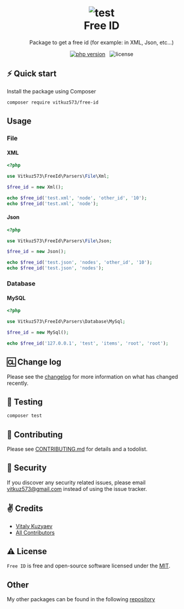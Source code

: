 <h1 align="center">
    <img alt="test" src="https://raw.githubusercontent.com/vitkuz573/free-id/main/.github/images/xml_parser.gif"/></br>
  Free ID
</h1>

<p align="center">Package to get a free id (for example: in XML, Json, etc...)</p>

<p align="center">
    <a href="https://php.net" target="_blank"><img src="https://img.shields.io/badge/PHP-8.0+-00ADD8?style=for-the-badge&logo=php" alt="php version"/></a>
    &nbsp;
    <img src="https://img.shields.io/badge/license-mit-red?style=for-the-badge&logo=none" alt="license"/>
</p>

## ⚡️ Quick start

Install the package using Composer
```bash
composer require vitkuz573/free-id
```

## Usage

### File

#### XML
```php
<?php

use Vitkuz573\FreeId\Parsers\File\Xml;

$free_id = new Xml();

echo $free_id('test.xml', 'node', 'other_id', '10');
echo $free_id('test.xml', 'node');
```

#### Json
```php
<?php

use Vitkuz573\FreeId\Parsers\File\Json;

$free_id = new Json();

echo $free_id('test.json', 'nodes', 'other_id', '10');
echo $free_id('test.json', 'nodes');
```

### Database

#### MySQL
```php
<?php

use Vitkuz573\FreeId\Parsers\Database\MySql;

$free_id = new MySql();

echo $free_id('127.0.0.1', 'test', 'items', 'root', 'root');
```

## 🆑 Change log

Please see the [changelog](CHANGELOG.md) for more information on what has changed recently.

## 🚩 Testing

```bash
composer test
```

## 👋 Contributing

Please see [CONTRIBUTING.md](CONTRIBUTING.md) for details and a todolist.

## 🔐 Security

If you discover any security related issues, please email [vitkuz573@gmail.com](mailto:vitkuz573@gmail.com) instead of using the issue tracker.

## ✌️ Credits

- [Vitaly Kuzyaev][link-author]
- [All Contributors][link-contributors]

## ⚠️ License

`Free ID` is free and open-source software licensed under the [MIT](https://github.com/vitkuz573/free-id/blob/main/LICENSE).

## Other

My other packages can be found in the following [repository](https://github.com/vitkuz573/composer_packages)

[ico-version]: https://img.shields.io/packagist/v/vitkuz573/free-id.svg?style=flat-square
[ico-downloads]: https://img.shields.io/packagist/dt/vitkuz573/free-id.svg?style=flat-square

[link-packagist]: https://packagist.org/packages/vitkuz573/free-id
[link-downloads]: https://packagist.org/packages/vitkuz573/free-id
[link-author]: https://github.com/vitkuz573
[link-contributors]: ../../contributors
